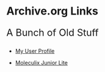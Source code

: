 # Archive.org Links

<p style="font-size:25px">A Bunch of Old Stuff</p>

- [My User Profile](https://archive.org/details/@gl513")

- [Moleculix Junior Lite](https://archive.org/details/moleculix-junior-1.0.1-win-32)

